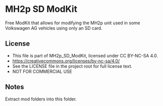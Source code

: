 # MH2p SD ModKit
Free ModKit that allows for modifying the MH2p unit used in some Volkswagen AG vehicles using only an SD card.
## License
 - This file is part of MH2p_SD_ModKit, licensed under CC BY-NC-SA 4.0.
 - https://creativecommons.org/licenses/by-nc-sa/4.0/
 - See the LICENSE file in the project root for full license text.
 - NOT FOR COMMERCIAL USE
## Notes
Extract mod folders into this folder.